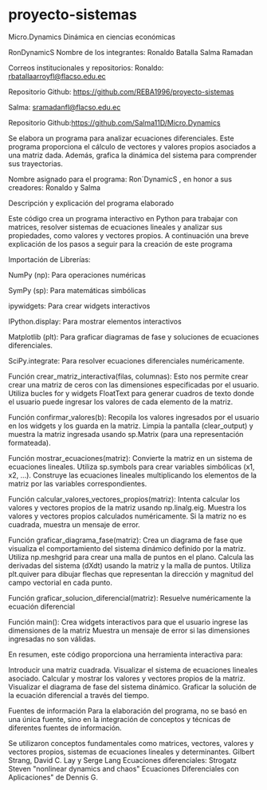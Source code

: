 ﻿# proyecto-sistemas
Micro.Dynamics
Dinámica en ciencias económicas

RonDynamicS Nombre de los integrantes: Ronaldo Batalla Salma Ramadan

Correos institucionales y repositorios: Ronaldo: rbatallaarroyfl@flacso.edu.ec

Repositorio Github: https://github.com/REBA1996/proyecto-sistemas

Salma: sramadanfl@flacso.edu.ec

Repositorio Github:https://github.com/Salma11D/Micro.Dynamics

Se elabora un programa para analizar ecuaciones diferenciales. Este programa proporciona el cálculo de vectores y valores propios asociados a una matriz dada. Además, grafica la dinámica del sistema para comprender sus trayectorias.

Nombre asignado para el programa: Ron´DynamicS , en honor a sus creadores: Ronaldo y Salma

Descripción y explicación del programa elaborado

Este código crea un programa interactivo en Python para trabajar con matrices, resolver sistemas de ecuaciones lineales y analizar sus propiedades, como valores y vectores propios. A continuación una breve explicación de los pasos a seguir para la creación de este programa

Importación de Librerías:

NumPy (np): Para operaciones numéricas

SymPy (sp): Para matemáticas simbólicas

ipywidgets: Para crear widgets interactivos

IPython.display: Para mostrar elementos interactivos

Matplotlib (plt): Para graficar diagramas de fase y soluciones de ecuaciones diferenciales.

SciPy.integrate: Para resolver ecuaciones diferenciales numéricamente.

Función crear_matriz_interactiva(filas, columnas): Esto nos permite crear crear una matriz de ceros con las dimensiones especificadas por el usuario. Utiliza bucles for y widgets FloatText para generar cuadros de texto donde el usuario puede ingresar los valores de cada elemento de la matriz.

Función confirmar_valores(b): Recopila los valores ingresados por el usuario en los widgets y los guarda en la matriz. Limpia la pantalla (clear_output) y muestra la matriz ingresada usando sp.Matrix (para una representación formateada).

Función mostrar_ecuaciones(matriz): Convierte la matriz en un sistema de ecuaciones lineales. Utiliza sp.symbols para crear variables simbólicas (x1, x2, ...). Construye las ecuaciones lineales multiplicando los elementos de la matriz por las variables correspondientes.

Función calcular_valores_vectores_propios(matriz): Intenta calcular los valores y vectores propios de la matriz usando np.linalg.eig. Muestra los valores y vectores propios calculados numéricamente. Si la matriz no es cuadrada, muestra un mensaje de error.

Función graficar_diagrama_fase(matriz): Crea un diagrama de fase que visualiza el comportamiento del sistema dinámico definido por la matriz. Utiliza np.meshgrid para crear una malla de puntos en el plano. Calcula las derivadas del sistema (dXdt) usando la matriz y la malla de puntos. Utiliza plt.quiver para dibujar flechas que representan la dirección y magnitud del campo vectorial en cada punto.

Función graficar_solucion_diferencial(matriz): Resuelve numéricamente la ecuación diferencial

Función main(): Crea widgets interactivos para que el usuario ingrese las dimensiones de la matriz Muestra un mensaje de error si las dimensiones ingresadas no son válidas.

En resumen, este código proporciona una herramienta interactiva para:

Introducir una matriz cuadrada. Visualizar el sistema de ecuaciones lineales asociado. Calcular y mostrar los valores y vectores propios de la matriz. Visualizar el diagrama de fase del sistema dinámico. Graficar la solución de la ecuación diferencial a través del tiempo.

Fuentes de información Para la elaboración del programa, no se basó en una única fuente, sino en la integración de conceptos y técnicas de diferentes fuentes de información.

Se utilizaron conceptos fundamentales como matrices, vectores, valores y vectores propios, sistemas de ecuaciones lineales y determinantes. Gilbert Strang, David C. Lay y Serge Lang Ecuaciones diferenciales: Strogatz Steven "nonlinear dynamics and chaos" Ecuaciones Diferenciales con Aplicaciones" de Dennis G.
